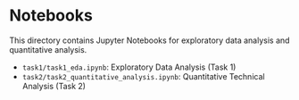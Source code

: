 # Notebooks
This directory contains Jupyter Notebooks for exploratory data analysis and quantitative analysis.

- `task1/task1_eda.ipynb`: Exploratory Data Analysis (Task 1)
- `task2/task2_quantitative_analysis.ipynb`: Quantitative Technical Analysis (Task 2)
